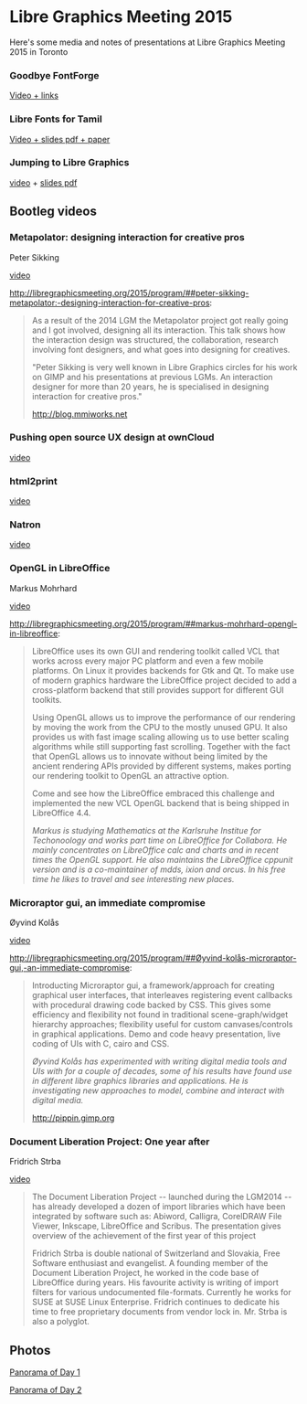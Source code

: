 # Libre Graphics Meeting 2015

Here's some media and notes of presentations at Libre Graphics Meeting 2015 in Toronto

### Goodbye FontForge

[Video + links](goodbye-fontforge.md)

### Libre Fonts for Tamil

[Video + slides pdf + paper](libre-fonts-for-tamil.md)

### Jumping to Libre Graphics

[video](https://youtu.be/V3Xv04O2L6A) + [slides pdf](jumping-to-libre-graphics.pdf)

## Bootleg videos 

### Metapolator: designing interaction for creative pros

Peter Sikking

[video](https://youtu.be/PWv20kJSbwU)

http://libregraphicsmeeting.org/2015/program/##peter-sikking-metapolator:-designing-interaction-for-creative-pros:

> As a result of the 2014 LGM the Metapolator project got really going and I got involved, designing all its interaction. This talk shows how the interaction design was structured, the collaboration, research involving font designers, and what goes into designing for creatives.
>
> "Peter Sikking is very well known in Libre Graphics circles for his work on GIMP and his presentations at previous LGMs. An interaction designer for more than 20 years, he is specialised in designing interaction for creative pros."
>
> <http://blog.mmiworks.net>

### Pushing open source UX design at ownCloud

[video](https://youtu.be/fHeiK7rTg5A)

### html2print

[video](http://www.youtube.com/watch?v=5Z3gN7btok8)

### Natron

[video](http://www.youtube.com/watch?v=qvbcQsj-7QY)

### OpenGL in LibreOffice

Markus Mohrhard

[video](http://www.youtube.com/watch?v=tt8igYxWro4)

http://libregraphicsmeeting.org/2015/program/##markus-mohrhard-opengl-in-libreoffice:

> LibreOffice uses its own GUI and rendering toolkit called VCL that works across every major PC platform and even a few mobile platforms. On Linux it provides backends for Gtk and Qt. To make use of modern graphics hardware the LibreOffice project decided to add a cross-platform backend that still provides support for different GUI toolkits. 
>
> Using OpenGL allows us to improve the performance of our rendering by moving the work from the CPU to the mostly unused GPU. It also provides us with fast image scaling allowing us to use better scaling algorithms while still supporting fast scrolling. Together with the fact that OpenGL allows us to innovate without being limited by the ancient rendering APIs provided by different systems, makes porting our rendering toolkit to OpenGL an attractive option. 
>
> Come and see how the LibreOffice embraced this challenge and implemented the new VCL OpenGL backend that is being shipped in LibreOffice 4.4.
>
> _Markus is studying Mathematics at the Karlsruhe Institue for Techonoology and works part time on LibreOffice for Collabora. He mainly concentrates on LibreOffice calc and charts and in recent times the OpenGL support. He also maintains the LibreOffice cppunit version and is a co-maintainer of mdds, ixion and orcus. In his free time he likes to travel and see interesting new places._

### Microraptor gui, an immediate compromise

Øyvind Kolås

[video](https://www.youtube.com/watch?v=CbPX8LnMf2c)

http://libregraphicsmeeting.org/2015/program/##Øyvind-kolås-microraptor-gui,-an-immediate-compromise:

> Introducting Microraptor gui, a framework/approach for creating graphical user interfaces, that interleaves registering event callbacks with procedural drawing code backed by CSS. This gives some efficiency and flexibility not found in traditional scene-graph/widget hierarchy approaches; flexibility useful for custom canvases/controls in graphical applications. Demo and code heavy presentation, live coding of UIs with C, cairo and CSS.
>
> _Øyvind Kolås has experimented with writing digital media tools and UIs with for a couple of decades, some of his results have found use in different libre graphics libraries and applications. He is investigating new approaches to model, combine and interact with digital media._
> 
> <http://pippin.gimp.org>

### Document Liberation Project: One year after

Fridrich Strba

[video](http://www.youtube.com/watch?v=Mv-osuO6alg) 

> The Document Liberation Project -- launched during the LGM2014 -- has already developed a dozen of import libraries which have been integrated by software such as: Abiword, Calligra, CorelDRAW File Viewer, Inkscape, LibreOffice and Scribus. The presentation gives overview of the achievement of the first year of this project
>
> Fridrich Strba is double national of Switzerland and Slovakia, Free Software enthusiast and evangelist. A founding member of the Document Liberation Project, he worked in the code base of LibreOffice during years. His favourite activity is writing of import filters for various undocumented file-formats. Currently he works for SUSE at SUSE Linux Enterprise. Fridrich continues to dedicate his time to free proprietary documents from vendor lock in. Mr. Strba is also a polyglot.

## Photos

[Panorama of Day 1](https://plus.google.com/+DaveCrossland/posts/6bcaashcLxT?pid=6143301334474355122&oid=107256173895795146408)

[Panorama of Day 2](https://plus.google.com/+DaveCrossland/posts/6bcaashcLxT?pid=6143565684991459602&oid=107256173895795146408)
